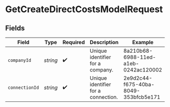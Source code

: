 # GetCreateDirectCostsModelRequest


## Fields

| Field                                | Type                                 | Required                             | Description                          | Example                              |
| ------------------------------------ | ------------------------------------ | ------------------------------------ | ------------------------------------ | ------------------------------------ |
| `companyId`                          | *string*                             | :heavy_check_mark:                   | Unique identifier for a company.     | 8a210b68-6988-11ed-a1eb-0242ac120002 |
| `connectionId`                       | *string*                             | :heavy_check_mark:                   | Unique identifier for a connection.  | 2e9d2c44-f675-40ba-8049-353bfcb5e171 |